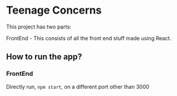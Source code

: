 # Teenage Concerns

This project has two parts:

FrontEnd - This consists of all the front end stuff made using React.

## How to run the app?

### FrontEnd
Directly run, `npm start`, on a different port other than 3000
